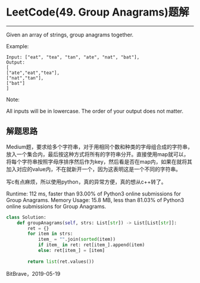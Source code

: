 # LeetCode(49. Group Anagrams)题解
------
Given an array of strings, group anagrams together.

Example:

    Input: ["eat", "tea", "tan", "ate", "nat", "bat"],
    Output:
    [
    ["ate","eat","tea"],
    ["nat","tan"],
    ["bat"]
    ]
Note:

All inputs will be in lowercase.
The order of your output does not matter.

## 解题思路
Medium题，要求给多个字符串，对于用相同个数和种类的字母组合成的字符串，放入一个集合内，最后按这种方式将所有的字符串分开。直接使用map就可以，将每个字符串按照字母序排序然后作为key，然后看是否在map内，如果在就将其加入对应的value内，不在就新开一个，因为这表明这是一个不同的字符串。

写c有点麻烦，所以使用python，真的异常方便，真的想从c++转了。

Runtime: 112 ms, faster than 93.00% of Python3 online submissions for Group Anagrams.
Memory Usage: 15.8 MB, less than 81.03% of Python3 online submissions for Group Anagrams.

```python
class Solution:
    def groupAnagrams(self, strs: List[str]) -> List[List[str]]:
        ret = {}
        for item in strs:
            item_ = "".join(sorted(item))
            if item_ in ret: ret[item_].append(item)
            else: ret[item_] = [item]
        
        return list(ret.values())
```

BitBrave，2019-05-19